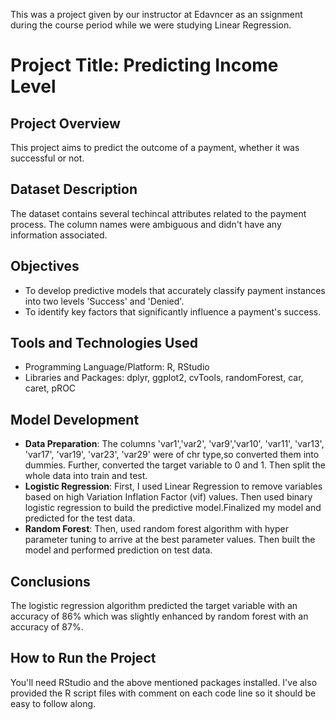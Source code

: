 This was a project given by our instructor at Edavncer as an ssignment during the course period while we were studying Linear Regression.

# Project Title: Predicting Income Level

## Project Overview
This project aims to predict the outcome of a payment, whether it was successful or not. 

## Dataset Description
The dataset contains several techincal attributes related to the payment process. The column names were ambiguous and didn't have any information associated.

## Objectives
- To develop predictive models that accurately classify payment instances into two levels 'Success' and 'Denied'.
- To identify key factors that significantly influence a payment's success.

## Tools and Technologies Used
- Programming Language/Platform: R, RStudio
- Libraries and Packages: dplyr, ggplot2, cvTools, randomForest, car, caret, pROC

## Model Development
- __Data Preparation__: The columns 'var1','var2', 'var9','var10', 'var11', 'var13', 'var17', 'var19', 'var23', 'var29' were of chr type,so converted them into dummies. Further, converted the target variable to 0 and 1. Then split the whole data into train and test. 
- __Logistic Regression__: First, I used Linear Regression to remove variables based on high Variation Inflation Factor (vif) values. Then used binary logistic regression to build the predictive model.Finalized my model and predicted for the test data.
- __Random Forest__: Then, used random forest algorithm with hyper parameter tuning to arrive at the best parameter values. Then built the model and performed prediction on test data.

## Conclusions
The logistic regression algorithm predicted the target variable with an accuracy of 86% which was slightly enhanced by random forest with an accuracy of 87%.

## How to Run the Project
You'll need RStudio and the above mentioned packages installed. I've also provided the R script files with comment on each code line so it should be easy to follow along.
